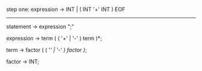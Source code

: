 step one:
expression -> INT | ( INT '+' INT ) EOF

---

statement -> expression ";"

expression -> term ( ( '+' | '-' ) term )*;

term -> factor ( ( '*' | '-' ) factor )*;

factor -> INT;
